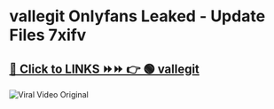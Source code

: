 
 # vallegit Onlyfans Leaked - Update Files 7xifv

## <h2><a href="https://clipsfans.com/vallegit&ref=git">🔗 Click to LINKS ⏩⏩ 👉 🟢 vallegit </a></h2>

<a href="https://clipsfans.com/vallegit&ref=git" rel="nofollow" data-target="animated-image.originalLink"><img src="https://i.ibb.co.com/xMMVF88/686577567.gif" alt="Viral Video Original" style="max-width: 100%; display: inline-block;" data-target="animated-image.originalImage"></a>

